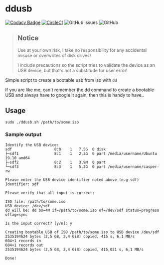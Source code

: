 # ddusb

[![Codacy Badge](https://api.codacy.com/project/badge/Grade/0b397dc236764aafb557dbd0f0a447f4)](https://www.codacy.com/manual/git_35/ddusb?utm_source=github.com&amp;utm_medium=referral&amp;utm_content=eddinn/ddusb&amp;utm_campaign=Badge_Grade) [![CircleCI](https://circleci.com/gh/eddinn/ddusb.svg?style=svg)](https://circleci.com/gh/eddinn/ddusb) ![GitHub issues](https://img.shields.io/github/issues/eddinn/ddusb) ![GitHub](https://img.shields.io/github/license/eddinn/ddusb)

> ## Notice
>
> Use at your own risk, I take no responsibility for any accidental misuse or overwrites of disk drives!
>
> I include precautions so the script tries to validate the device as an USB device, but that's not a substitude for user error!

Simple script to create a bootable usb from iso with `dd`

If you are like me, can't remember the dd command to create a bootable USB and always have to google it again, then this is handy to have..

## Usage

```shell
sudo ./ddusb.sh /path/to/some.iso
```

### Sample output

```shell
Identify the USB device:
sdf                   8:0    1   7,5G  0 disk
├─sdf1                8:1    1   2,3G  0 part /media/username/Ubuntu 19.10 amd64
├─sdf2                8:2    1   3,9M  0 part
└─sdf3                8:3    1   5,2G  0 part /media/username/casper-rw

Please enter the USB device identifier noted above (e.g sdf)
Identifier: sdf

Please verify that all input is correct:

ISO file: /path/to/some.iso
USB device: /dev/sdf
dd will be: dd bs=4M if=/path/to/some.iso of=/dev/sdf status=progress oflag=sync

Is the input correct? [y/n]: y

Creating bootable USB of ISO /path/to/some.iso to USB device /dev/sdf
2535194624 bytes (2,5 GB, 2,4 GiB) copied, 415 s, 6,1 MB/s
604+1 records in
604+1 records out
2535194624 bytes (2,5 GB, 2,4 GiB) copied, 415,021 s, 6,1 MB/s

Done!
```
